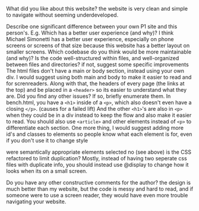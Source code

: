 What did you like about this website?
    the website is very clean and simple to navigate without seeming underdeveloped.

Describe one significant difference between your own P1 site and this person's. E.g.
    Which has a better user experience (and why)?
        I think Michael Simonetti has a better user experience, especially on phone screens or screens of that size because this website has a better layout on smaller screens.
    Which codebase do you think would be more maintainable (and why)?
Is the code well-structured within files, and well-organized between files and directories?
    if not, suggest some specific improvements
        The html files don't have a main or body section, instead using your own div.  I would suggest using both main and body to make it easier to read and for screnreaders.
        Along with that, the headers of every page (the links at the top) and be placed in a `<header>` so its easier to understand what they are.
Did you find any other issues? If so, briefly enumerate them.
    In bench.html, you have a `<h1>` inside of a `<p>`, which also doesn't even have a closing `</p>`. (causes for a failed lift)
    And the other `<h1>`'s are also in `<p>` when they could be in a div instead to keep the flow and also make it easier to read.
    You should also use `<article>` and other elements instead of `<p>` to differentiate each section.
    One more thing, I would suggest adding more id's and classes to elements so people know what each element is for, even if you don't use it to change style

  were semantically appropriate elements selected
   no (see above)
  is the CSS refactored to limit duplication?
   Mostly, instead of having two seperate css files with duplicate info, you should instead use @display to change how it looks when its on a small screen.

Do you have any other constructive comments for the author?
    the design is much better than my website, but the code is messy and hard to read, and if someone were to use a screen reader, they would have even more trouble navigating your website.